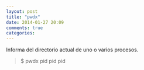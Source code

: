 ```yaml
---
layout: post
title: "pwdx"
date: 2014-01-27 20:09
comments: true
categories: 
---
```

Informa del directorio actual de uno o varios procesos.

>$ pwdx pid pid pid

